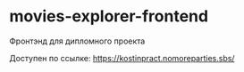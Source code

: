 # movies-explorer-frontend

Фронтэнд для дипломного проекта

Доступен по ссылке: https://kostinpract.nomoreparties.sbs/